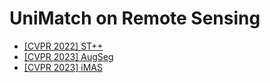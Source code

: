 # UniMatch on Remote Sensing



- [[CVPR 2022] ST++](https://github.com/LiheYoung/ST-PlusPlus) 
- [[CVPR 2023] AugSeg](https://github.com/ZhenZHAO/AugSeg)
- [[CVPR 2023] iMAS](https://github.com/ZhenZHAO/iMAS)
